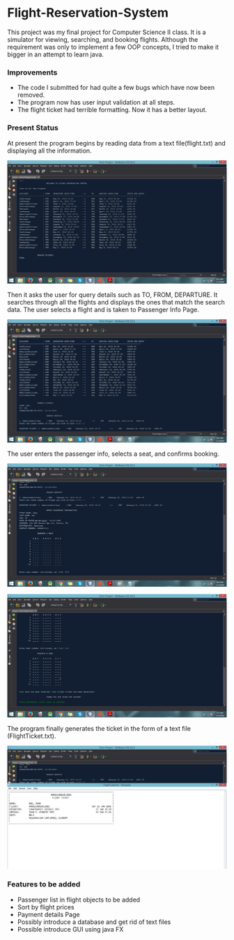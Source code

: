 # Flight-Reservation-System
This project was my final project for Computer Science II class. It is a simulator for viewing, searching, and booking flights. Although the requirement was only to implement a few OOP concepts, I tried to make it bigger in an attempt to learn java.

### Improvements
* The code I submitted for had quite a few bugs which have now been removed.
* The program now has user input validation at all steps.
* The flight ticket had terrible formatting. Now it has a better layout.


### Present Status
At present the program begins by reading data from a text file(flight.txt) and displaying all the information. 

![List of all available flights](https://raw.githubusercontent.com/JSKohli/Flight-Reservation-System/extension/Screenshots/ScreenShot1.jpg)


Then it asks the user for query details such as TO, FROM, DEPARTURE. It searches through all the flights and displays the ones that match the search data. The user selects a flight and is taken to Passenger Info Page. 

![Query Details](https://raw.githubusercontent.com/JSKohli/Flight-Reservation-System/extension/Screenshots/ScreenShot2.jpg)


The user enters the passenger info, selects a seat, and confirms booking. 

![Passenger Info form](https://raw.githubusercontent.com/JSKohli/Flight-Reservation-System/extension/Screenshots/ScreenShot3.jpg)

![Airplane seat map](https://raw.githubusercontent.com/JSKohli/Flight-Reservation-System/extension/Screenshots/ScreenShot4.jpg)


The program finally generates the ticket in the form of a text file (FlightTicket.txt). 

![Flight ticket](https://raw.githubusercontent.com/JSKohli/Flight-Reservation-System/extension/Screenshots/ScreenShot5.jpg)


### Features to be added
* Passenger list in flight objects to be added
* Sort by flight prices
* Payment details Page
* Possibly introduce a database and get rid of text files
* Possible introduce GUI using java FX
